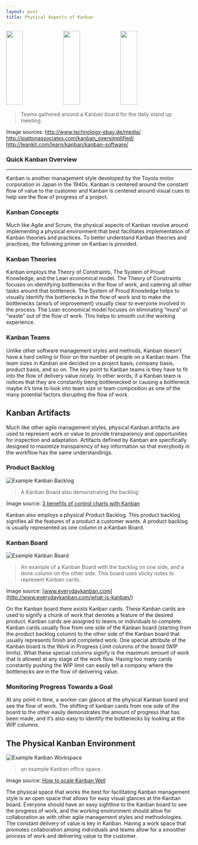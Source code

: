 ```yaml
---
layout: post
title: Physical Aspects of Kanban
---
```


<img src="http://www.technology-ebay.de/imageresize/600h__daily_standup_at_kanban_board.jpg" width=30% height="200" />  <img src="http://jpattonassociates.com/wp-content/uploads/2009/04/kanban_board.jpg" width=30% height="200" /> <img src="http://leankit.com/learn/wp-content/uploads/2015/11/kanban-software-collaboration-6f4b7264.jpg" width=30% height="200" />
> Teams gathered around a Kanban board for the daily stand up meeting.

Image sources: http://www.technology-ebay.de/media/  
http://jpattonassociates.com/kanban_oversimplified/  
http://leankit.com/learn/kanban/kanban-software/


### Quick Kanban Overview
-----
Kanban is another management style developed by the Toyota motor corporation in Japan in the 1940s. Kanban is centered around the constant flow of value to the customer and Kanban is centered around visual cues to help see the flow of progress of a project.

### Kanban Concepts
Much like Agile and Scrum, the physical aspects of Kanban revolve around implementing a physical environment that best facilitates implementation of Kanban theories and practices. To better understand Kanban theories and practices, the following primer on Kanban is provided.

### Kanban Theories
Kanban employs the Theory of Constraints, The System of Proud Knowledge, and the Lean economical model. The Theory of Constraints focuses on identifying bottlenecks in the flow of work, and catering all other tasks around that bottleneck. The System of Proud Knowledge helps to visually identify the bottlenecks in the flow of work and to make the bottlenecks (area’s of improvement) visually clear to everyone involved in the process. The Lean economical model focuses on eliminating “mura” or “waste” out of the flow of work. This helps to smooth out the working experience.  

### Kanban Teams
Unlike other software management styles and methods, Kanban doesn’t have a hard ceiling or floor on the number of people on a Kanban team. The team sizes in Kanban are decided on a project basis, company basis, product basis, and so on. The key point to Kanban teams is they have to fit into the flow of delivery value nicely. In other words, if a Kanban team is notices that they are constantly being bottlenecked or causing a bottleneck maybe it’s time to look into team size or team composition as one of the many potential factors disrupting the flow of work. 

## Kanban Artifacts
Much like other agile management styles, physical Kanban artifacts are used to represent work or value to provide transparency and opportunities for inspection and adaptation. Artifacts defined by Kanban are specifically designed to maximize transparency of key information so that everybody in the workflow has the same understandings.

### Product Backlog
![Example Kanban Backlog](https://kodcu.com/wp/wp-content/uploads/2013/07/kanban-board.jpg)  
> A Kanban Board also demonstrating the backlog  

Image source: [3 benefits of control charts with Kanban](https://en.kodcu.com/2013/09/3-benefits-of-control-charts-with-kanban/)  

Kanban also employs a physical Product Backlog. This product backlog signifies all the features of a product a customer wants. A product backlog is usually represented as one column in a Kanban Board.





### Kanban Board
![Example Kanban Board](http://i1.wp.com/www.everydaykanban.com/wp-content/uploads/2012/03/kanban-board.png)
> An example of a Kanban Board with the backlog on one side, and a done column on the other side. This board uses sticky notes to represent Kanban cards.

Image source: [www.everydaykanban.com](http://www.everydaykanban.com/what-is-kanban/)

On the Kanban board there exists Kanban cards. These Kanban cards are used to signify a chunk of work that denotes a feature of the desired product. Kanban cards are assigned to teams or individuals to complete. Kanban cards usually flow from one side of the Kanban board (starting from the product backlog column) to the other side of the Kanban board that usually represents finish and completed work. One special attribute of the Kanban board is the Work in Progress Limit columns of the board (WIP limits). What these special columns signify is the maximum amount of work that is allowed at any stage of the work flow. Having too many cards constantly pushing the WIP limit can easily tell a company where the bottlenecks are in the flow of delivering value.  


### Monitoring Progress Towards a Goal
At any point in time, a worker can glance at the physical Kanban board and see the flow of work. The shifting of kanban cards from one side of the board to the other easily demonstrates the amount of progress that has been made, and it’s also easy to identify the bottlenecks by looking at the WIP columns. 

## The Physical Kanban Environment 
![Example Kanban Workspace](http://static.kanbantool.com/blog/how-to-scale-kanban-well.PNG)  
> an example Kanban office space.

Image source: [How to scale Kanban Well](http://kanbantool.com/blog/how-to-scale-kanban-well)

The physical space that works the best for facilitating Kanban management style is an open space that allows for easy visual glances at the Kanban board. Everyone should have an easy sightline to the Kanban board to see the progress of work, and the working environment should allow for collaboration as with other agile management styles and methodologies. The constant delivery of value is key in Kanban. Having a work space that promotes collaboration among individuals and teams allow for a smoother process of work and delivering value to the customer. 

